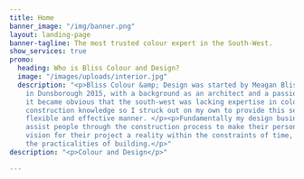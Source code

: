 ```yaml
---
title: Home
banner_image: "/img/banner.png"
layout: landing-page
banner-tagline: The most trusted colour expert in the South-West.
show_services: true
promo:
  heading: Who is Bliss Colour and Design?
  image: "/images/uploads/interior.jpg"
  description: "<p>Bliss Colour &amp; Design was started by Meagan Bliss BArch(Hons)
    in Dunsborough 2015, with a background as an architect and a passion for paint
    it became obvious that the south-west was lacking expertise in colour, style and
    construction knowledge so I struck out on my own to provide this service in a
    flexible and effective manner. </p><p>Fundamentally my design business aims to
    assist people through the construction process to make their personal style and
    vision for their project a reality within the constraints of time, budget and
    the practicalities of building.</p>"
description: "<p>Colour and Design</p>"

---
```

